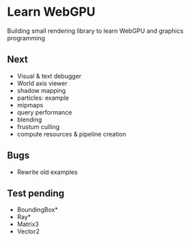 # Learn WebGPU

Building small rendering library to learn WebGPU and graphics programming

## Next
 - Visual & text debugger
 - World axis viewer
 - shadow mapping
 - particles: example
 - mipmaps
 - query performance
 - blending
 - frustum culling
 - compute resources & pipeline creation

## Bugs
 - Rewrite old examples

## Test pending
 - BoundingBox*
 - Ray*
 - Matrix3
 - Vector2